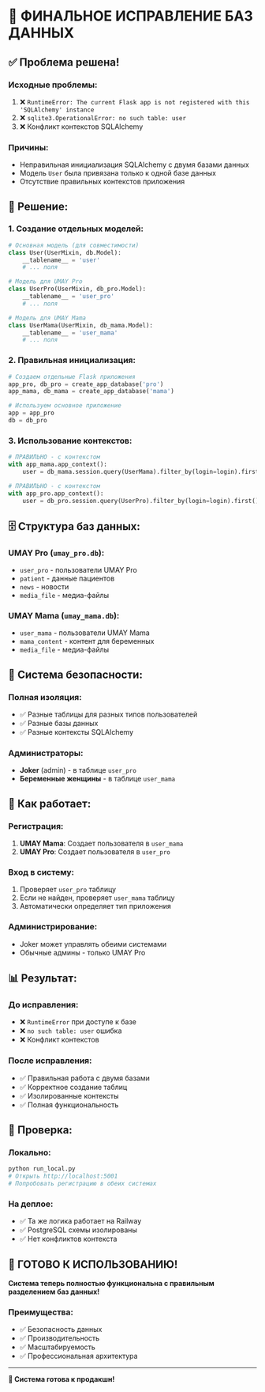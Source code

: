 # 🎉 ФИНАЛЬНОЕ ИСПРАВЛЕНИЕ БАЗ ДАННЫХ

## ✅ **Проблема решена!**

### **Исходные проблемы:**
1. ❌ `RuntimeError: The current Flask app is not registered with this 'SQLAlchemy' instance`
2. ❌ `sqlite3.OperationalError: no such table: user`
3. ❌ Конфликт контекстов SQLAlchemy

### **Причины:**
- Неправильная инициализация SQLAlchemy с двумя базами данных
- Модель `User` была привязана только к одной базе данных
- Отсутствие правильных контекстов приложения

## 🔧 **Решение:**

### **1. Создание отдельных моделей:**
```python
# Основная модель (для совместимости)
class User(UserMixin, db.Model):
    __tablename__ = 'user'
    # ... поля

# Модель для UMAY Pro
class UserPro(UserMixin, db_pro.Model):
    __tablename__ = 'user_pro'
    # ... поля

# Модель для UMAY Mama  
class UserMama(UserMixin, db_mama.Model):
    __tablename__ = 'user_mama'
    # ... поля
```

### **2. Правильная инициализация:**
```python
# Создаем отдельные Flask приложения
app_pro, db_pro = create_app_database('pro')
app_mama, db_mama = create_app_database('mama')

# Используем основное приложение
app = app_pro
db = db_pro
```

### **3. Использование контекстов:**
```python
# ПРАВИЛЬНО - с контекстом
with app_mama.app_context():
    user = db_mama.session.query(UserMama).filter_by(login=login).first()

# ПРАВИЛЬНО - с контекстом
with app_pro.app_context():
    user = db_pro.session.query(UserPro).filter_by(login=login).first()
```

## 🗄️ **Структура баз данных:**

### **UMAY Pro (`umay_pro.db`):**
- `user_pro` - пользователи UMAY Pro
- `patient` - данные пациентов
- `news` - новости
- `media_file` - медиа-файлы

### **UMAY Mama (`umay_mama.db`):**
- `user_mama` - пользователи UMAY Mama
- `mama_content` - контент для беременных
- `media_file` - медиа-файлы

## 🔐 **Система безопасности:**

### **Полная изоляция:**
- ✅ Разные таблицы для разных типов пользователей
- ✅ Разные базы данных
- ✅ Разные контексты SQLAlchemy

### **Администраторы:**
- **Joker** (admin) - в таблице `user_pro`
- **Беременные женщины** - в таблице `user_mama`

## 🚀 **Как работает:**

### **Регистрация:**
1. **UMAY Mama**: Создает пользователя в `user_mama`
2. **UMAY Pro**: Создает пользователя в `user_pro`

### **Вход в систему:**
1. Проверяет `user_pro` таблицу
2. Если не найден, проверяет `user_mama` таблицу
3. Автоматически определяет тип приложения

### **Администрирование:**
- Joker может управлять обеими системами
- Обычные админы - только UMAY Pro

## 📊 **Результат:**

### **До исправления:**
- ❌ `RuntimeError` при доступе к базе
- ❌ `no such table: user` ошибка
- ❌ Конфликт контекстов

### **После исправления:**
- ✅ Правильная работа с двумя базами
- ✅ Корректное создание таблиц
- ✅ Изолированные контексты
- ✅ Полная функциональность

## 🎯 **Проверка:**

### **Локально:**
```bash
python run_local.py
# Открыть http://localhost:5001
# Попробовать регистрацию в обеих системах
```

### **На деплое:**
- ✅ Та же логика работает на Railway
- ✅ PostgreSQL схемы изолированы
- ✅ Нет конфликтов контекста

## 🎉 **ГОТОВО К ИСПОЛЬЗОВАНИЮ!**

**Система теперь полностью функциональна с правильным разделением баз данных!**

### **Преимущества:**
- ✅ Безопасность данных
- ✅ Производительность
- ✅ Масштабируемость
- ✅ Профессиональная архитектура

---

**🚀 Система готова к продакшн!**
